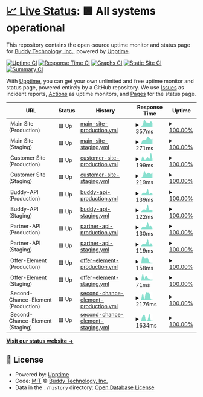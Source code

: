 # [📈 Live Status](https://Buddy-Technology.github.io/buddy-status): <!--live status--> **🟩 All systems operational**

This repository contains the open-source uptime monitor and status page for [Buddy Technology, Inc.](https://buddy.insure), powered by [Upptime](https://github.com/upptime/upptime).

[![Uptime CI](https://github.com/Buddy-Technology/buddy-status/workflows/Uptime%20CI/badge.svg)](https://github.com/Buddy-Technology/buddy-status/actions?query=workflow%3A%22Uptime+CI%22)
[![Response Time CI](https://github.com/Buddy-Technology/buddy-status/workflows/Response%20Time%20CI/badge.svg)](https://github.com/Buddy-Technology/buddy-status/actions?query=workflow%3A%22Response+Time+CI%22)
[![Graphs CI](https://github.com/Buddy-Technology/buddy-status/workflows/Graphs%20CI/badge.svg)](https://github.com/Buddy-Technology/buddy-status/actions?query=workflow%3A%22Graphs+CI%22)
[![Static Site CI](https://github.com/Buddy-Technology/buddy-status/workflows/Static%20Site%20CI/badge.svg)](https://github.com/Buddy-Technology/buddy-status/actions?query=workflow%3A%22Static+Site+CI%22)
[![Summary CI](https://github.com/Buddy-Technology/buddy-status/workflows/Summary%20CI/badge.svg)](https://github.com/Buddy-Technology/buddy-status/actions?query=workflow%3A%22Summary+CI%22)

With [Upptime](https://upptime.js.org), you can get your own unlimited and free uptime monitor and status page, powered entirely by a GitHub repository. We use [Issues](https://github.com/Buddy-Technology/buddy-status/issues) as incident reports, [Actions](https://github.com/Buddy-Technology/buddy-status/actions) as uptime monitors, and [Pages](https://Buddy-Technology.github.io/buddy-status) for the status page.

<!--start: status pages-->
<!-- This summary is generated by Upptime (https://github.com/upptime/upptime) -->
<!-- Do not edit this manually, your changes will be overwritten -->
<!-- prettier-ignore -->
| URL | Status | History | Response Time | Uptime |
| --- | ------ | ------- | ------------- | ------ |
| <img alt="" src="https://icons.duckduckgo.com/ip3/null.ico" height="13"> Main Site (Production) | 🟩 Up | [main-site-production.yml](https://github.com/Buddy-Technology/buddy-status/commits/HEAD/history/main-site-production.yml) | <details><summary><img alt="Response time graph" src="./graphs/main-site-production/response-time-week.png" height="20"> 357ms</summary><br><a href="https://Buddy-Technology.github.io/buddy-status/history/main-site-production"><img alt="Response time 363" src="https://img.shields.io/endpoint?url=https%3A%2F%2Fraw.githubusercontent.com%2FBuddy-Technology%2Fbuddy-status%2FHEAD%2Fapi%2Fmain-site-production%2Fresponse-time.json"></a><br><a href="https://Buddy-Technology.github.io/buddy-status/history/main-site-production"><img alt="24-hour response time 247" src="https://img.shields.io/endpoint?url=https%3A%2F%2Fraw.githubusercontent.com%2FBuddy-Technology%2Fbuddy-status%2FHEAD%2Fapi%2Fmain-site-production%2Fresponse-time-day.json"></a><br><a href="https://Buddy-Technology.github.io/buddy-status/history/main-site-production"><img alt="7-day response time 357" src="https://img.shields.io/endpoint?url=https%3A%2F%2Fraw.githubusercontent.com%2FBuddy-Technology%2Fbuddy-status%2FHEAD%2Fapi%2Fmain-site-production%2Fresponse-time-week.json"></a><br><a href="https://Buddy-Technology.github.io/buddy-status/history/main-site-production"><img alt="30-day response time 360" src="https://img.shields.io/endpoint?url=https%3A%2F%2Fraw.githubusercontent.com%2FBuddy-Technology%2Fbuddy-status%2FHEAD%2Fapi%2Fmain-site-production%2Fresponse-time-month.json"></a><br><a href="https://Buddy-Technology.github.io/buddy-status/history/main-site-production"><img alt="1-year response time 363" src="https://img.shields.io/endpoint?url=https%3A%2F%2Fraw.githubusercontent.com%2FBuddy-Technology%2Fbuddy-status%2FHEAD%2Fapi%2Fmain-site-production%2Fresponse-time-year.json"></a></details> | <details><summary><a href="https://Buddy-Technology.github.io/buddy-status/history/main-site-production">100.00%</a></summary><a href="https://Buddy-Technology.github.io/buddy-status/history/main-site-production"><img alt="All-time uptime 100.00%" src="https://img.shields.io/endpoint?url=https%3A%2F%2Fraw.githubusercontent.com%2FBuddy-Technology%2Fbuddy-status%2FHEAD%2Fapi%2Fmain-site-production%2Fuptime.json"></a><br><a href="https://Buddy-Technology.github.io/buddy-status/history/main-site-production"><img alt="24-hour uptime 100.00%" src="https://img.shields.io/endpoint?url=https%3A%2F%2Fraw.githubusercontent.com%2FBuddy-Technology%2Fbuddy-status%2FHEAD%2Fapi%2Fmain-site-production%2Fuptime-day.json"></a><br><a href="https://Buddy-Technology.github.io/buddy-status/history/main-site-production"><img alt="7-day uptime 100.00%" src="https://img.shields.io/endpoint?url=https%3A%2F%2Fraw.githubusercontent.com%2FBuddy-Technology%2Fbuddy-status%2FHEAD%2Fapi%2Fmain-site-production%2Fuptime-week.json"></a><br><a href="https://Buddy-Technology.github.io/buddy-status/history/main-site-production"><img alt="30-day uptime 100.00%" src="https://img.shields.io/endpoint?url=https%3A%2F%2Fraw.githubusercontent.com%2FBuddy-Technology%2Fbuddy-status%2FHEAD%2Fapi%2Fmain-site-production%2Fuptime-month.json"></a><br><a href="https://Buddy-Technology.github.io/buddy-status/history/main-site-production"><img alt="1-year uptime 100.00%" src="https://img.shields.io/endpoint?url=https%3A%2F%2Fraw.githubusercontent.com%2FBuddy-Technology%2Fbuddy-status%2FHEAD%2Fapi%2Fmain-site-production%2Fuptime-year.json"></a></details>
| <img alt="" src="https://icons.duckduckgo.com/ip3/null.ico" height="13"> Main Site (Staging) | 🟩 Up | [main-site-staging.yml](https://github.com/Buddy-Technology/buddy-status/commits/HEAD/history/main-site-staging.yml) | <details><summary><img alt="Response time graph" src="./graphs/main-site-staging/response-time-week.png" height="20"> 271ms</summary><br><a href="https://Buddy-Technology.github.io/buddy-status/history/main-site-staging"><img alt="Response time 342" src="https://img.shields.io/endpoint?url=https%3A%2F%2Fraw.githubusercontent.com%2FBuddy-Technology%2Fbuddy-status%2FHEAD%2Fapi%2Fmain-site-staging%2Fresponse-time.json"></a><br><a href="https://Buddy-Technology.github.io/buddy-status/history/main-site-staging"><img alt="24-hour response time 271" src="https://img.shields.io/endpoint?url=https%3A%2F%2Fraw.githubusercontent.com%2FBuddy-Technology%2Fbuddy-status%2FHEAD%2Fapi%2Fmain-site-staging%2Fresponse-time-day.json"></a><br><a href="https://Buddy-Technology.github.io/buddy-status/history/main-site-staging"><img alt="7-day response time 271" src="https://img.shields.io/endpoint?url=https%3A%2F%2Fraw.githubusercontent.com%2FBuddy-Technology%2Fbuddy-status%2FHEAD%2Fapi%2Fmain-site-staging%2Fresponse-time-week.json"></a><br><a href="https://Buddy-Technology.github.io/buddy-status/history/main-site-staging"><img alt="30-day response time 321" src="https://img.shields.io/endpoint?url=https%3A%2F%2Fraw.githubusercontent.com%2FBuddy-Technology%2Fbuddy-status%2FHEAD%2Fapi%2Fmain-site-staging%2Fresponse-time-month.json"></a><br><a href="https://Buddy-Technology.github.io/buddy-status/history/main-site-staging"><img alt="1-year response time 342" src="https://img.shields.io/endpoint?url=https%3A%2F%2Fraw.githubusercontent.com%2FBuddy-Technology%2Fbuddy-status%2FHEAD%2Fapi%2Fmain-site-staging%2Fresponse-time-year.json"></a></details> | <details><summary><a href="https://Buddy-Technology.github.io/buddy-status/history/main-site-staging">100.00%</a></summary><a href="https://Buddy-Technology.github.io/buddy-status/history/main-site-staging"><img alt="All-time uptime 100.00%" src="https://img.shields.io/endpoint?url=https%3A%2F%2Fraw.githubusercontent.com%2FBuddy-Technology%2Fbuddy-status%2FHEAD%2Fapi%2Fmain-site-staging%2Fuptime.json"></a><br><a href="https://Buddy-Technology.github.io/buddy-status/history/main-site-staging"><img alt="24-hour uptime 100.00%" src="https://img.shields.io/endpoint?url=https%3A%2F%2Fraw.githubusercontent.com%2FBuddy-Technology%2Fbuddy-status%2FHEAD%2Fapi%2Fmain-site-staging%2Fuptime-day.json"></a><br><a href="https://Buddy-Technology.github.io/buddy-status/history/main-site-staging"><img alt="7-day uptime 100.00%" src="https://img.shields.io/endpoint?url=https%3A%2F%2Fraw.githubusercontent.com%2FBuddy-Technology%2Fbuddy-status%2FHEAD%2Fapi%2Fmain-site-staging%2Fuptime-week.json"></a><br><a href="https://Buddy-Technology.github.io/buddy-status/history/main-site-staging"><img alt="30-day uptime 100.00%" src="https://img.shields.io/endpoint?url=https%3A%2F%2Fraw.githubusercontent.com%2FBuddy-Technology%2Fbuddy-status%2FHEAD%2Fapi%2Fmain-site-staging%2Fuptime-month.json"></a><br><a href="https://Buddy-Technology.github.io/buddy-status/history/main-site-staging"><img alt="1-year uptime 100.00%" src="https://img.shields.io/endpoint?url=https%3A%2F%2Fraw.githubusercontent.com%2FBuddy-Technology%2Fbuddy-status%2FHEAD%2Fapi%2Fmain-site-staging%2Fuptime-year.json"></a></details>
| <img alt="" src="https://icons.duckduckgo.com/ip3/null.ico" height="13"> Customer Site (Production) | 🟩 Up | [customer-site-production.yml](https://github.com/Buddy-Technology/buddy-status/commits/HEAD/history/customer-site-production.yml) | <details><summary><img alt="Response time graph" src="./graphs/customer-site-production/response-time-week.png" height="20"> 199ms</summary><br><a href="https://Buddy-Technology.github.io/buddy-status/history/customer-site-production"><img alt="Response time 304" src="https://img.shields.io/endpoint?url=https%3A%2F%2Fraw.githubusercontent.com%2FBuddy-Technology%2Fbuddy-status%2FHEAD%2Fapi%2Fcustomer-site-production%2Fresponse-time.json"></a><br><a href="https://Buddy-Technology.github.io/buddy-status/history/customer-site-production"><img alt="24-hour response time 208" src="https://img.shields.io/endpoint?url=https%3A%2F%2Fraw.githubusercontent.com%2FBuddy-Technology%2Fbuddy-status%2FHEAD%2Fapi%2Fcustomer-site-production%2Fresponse-time-day.json"></a><br><a href="https://Buddy-Technology.github.io/buddy-status/history/customer-site-production"><img alt="7-day response time 199" src="https://img.shields.io/endpoint?url=https%3A%2F%2Fraw.githubusercontent.com%2FBuddy-Technology%2Fbuddy-status%2FHEAD%2Fapi%2Fcustomer-site-production%2Fresponse-time-week.json"></a><br><a href="https://Buddy-Technology.github.io/buddy-status/history/customer-site-production"><img alt="30-day response time 274" src="https://img.shields.io/endpoint?url=https%3A%2F%2Fraw.githubusercontent.com%2FBuddy-Technology%2Fbuddy-status%2FHEAD%2Fapi%2Fcustomer-site-production%2Fresponse-time-month.json"></a><br><a href="https://Buddy-Technology.github.io/buddy-status/history/customer-site-production"><img alt="1-year response time 304" src="https://img.shields.io/endpoint?url=https%3A%2F%2Fraw.githubusercontent.com%2FBuddy-Technology%2Fbuddy-status%2FHEAD%2Fapi%2Fcustomer-site-production%2Fresponse-time-year.json"></a></details> | <details><summary><a href="https://Buddy-Technology.github.io/buddy-status/history/customer-site-production">100.00%</a></summary><a href="https://Buddy-Technology.github.io/buddy-status/history/customer-site-production"><img alt="All-time uptime 100.00%" src="https://img.shields.io/endpoint?url=https%3A%2F%2Fraw.githubusercontent.com%2FBuddy-Technology%2Fbuddy-status%2FHEAD%2Fapi%2Fcustomer-site-production%2Fuptime.json"></a><br><a href="https://Buddy-Technology.github.io/buddy-status/history/customer-site-production"><img alt="24-hour uptime 100.00%" src="https://img.shields.io/endpoint?url=https%3A%2F%2Fraw.githubusercontent.com%2FBuddy-Technology%2Fbuddy-status%2FHEAD%2Fapi%2Fcustomer-site-production%2Fuptime-day.json"></a><br><a href="https://Buddy-Technology.github.io/buddy-status/history/customer-site-production"><img alt="7-day uptime 100.00%" src="https://img.shields.io/endpoint?url=https%3A%2F%2Fraw.githubusercontent.com%2FBuddy-Technology%2Fbuddy-status%2FHEAD%2Fapi%2Fcustomer-site-production%2Fuptime-week.json"></a><br><a href="https://Buddy-Technology.github.io/buddy-status/history/customer-site-production"><img alt="30-day uptime 100.00%" src="https://img.shields.io/endpoint?url=https%3A%2F%2Fraw.githubusercontent.com%2FBuddy-Technology%2Fbuddy-status%2FHEAD%2Fapi%2Fcustomer-site-production%2Fuptime-month.json"></a><br><a href="https://Buddy-Technology.github.io/buddy-status/history/customer-site-production"><img alt="1-year uptime 100.00%" src="https://img.shields.io/endpoint?url=https%3A%2F%2Fraw.githubusercontent.com%2FBuddy-Technology%2Fbuddy-status%2FHEAD%2Fapi%2Fcustomer-site-production%2Fuptime-year.json"></a></details>
| <img alt="" src="https://icons.duckduckgo.com/ip3/null.ico" height="13"> Customer Site (Staging) | 🟩 Up | [customer-site-staging.yml](https://github.com/Buddy-Technology/buddy-status/commits/HEAD/history/customer-site-staging.yml) | <details><summary><img alt="Response time graph" src="./graphs/customer-site-staging/response-time-week.png" height="20"> 219ms</summary><br><a href="https://Buddy-Technology.github.io/buddy-status/history/customer-site-staging"><img alt="Response time 314" src="https://img.shields.io/endpoint?url=https%3A%2F%2Fraw.githubusercontent.com%2FBuddy-Technology%2Fbuddy-status%2FHEAD%2Fapi%2Fcustomer-site-staging%2Fresponse-time.json"></a><br><a href="https://Buddy-Technology.github.io/buddy-status/history/customer-site-staging"><img alt="24-hour response time 384" src="https://img.shields.io/endpoint?url=https%3A%2F%2Fraw.githubusercontent.com%2FBuddy-Technology%2Fbuddy-status%2FHEAD%2Fapi%2Fcustomer-site-staging%2Fresponse-time-day.json"></a><br><a href="https://Buddy-Technology.github.io/buddy-status/history/customer-site-staging"><img alt="7-day response time 219" src="https://img.shields.io/endpoint?url=https%3A%2F%2Fraw.githubusercontent.com%2FBuddy-Technology%2Fbuddy-status%2FHEAD%2Fapi%2Fcustomer-site-staging%2Fresponse-time-week.json"></a><br><a href="https://Buddy-Technology.github.io/buddy-status/history/customer-site-staging"><img alt="30-day response time 307" src="https://img.shields.io/endpoint?url=https%3A%2F%2Fraw.githubusercontent.com%2FBuddy-Technology%2Fbuddy-status%2FHEAD%2Fapi%2Fcustomer-site-staging%2Fresponse-time-month.json"></a><br><a href="https://Buddy-Technology.github.io/buddy-status/history/customer-site-staging"><img alt="1-year response time 314" src="https://img.shields.io/endpoint?url=https%3A%2F%2Fraw.githubusercontent.com%2FBuddy-Technology%2Fbuddy-status%2FHEAD%2Fapi%2Fcustomer-site-staging%2Fresponse-time-year.json"></a></details> | <details><summary><a href="https://Buddy-Technology.github.io/buddy-status/history/customer-site-staging">100.00%</a></summary><a href="https://Buddy-Technology.github.io/buddy-status/history/customer-site-staging"><img alt="All-time uptime 100.00%" src="https://img.shields.io/endpoint?url=https%3A%2F%2Fraw.githubusercontent.com%2FBuddy-Technology%2Fbuddy-status%2FHEAD%2Fapi%2Fcustomer-site-staging%2Fuptime.json"></a><br><a href="https://Buddy-Technology.github.io/buddy-status/history/customer-site-staging"><img alt="24-hour uptime 100.00%" src="https://img.shields.io/endpoint?url=https%3A%2F%2Fraw.githubusercontent.com%2FBuddy-Technology%2Fbuddy-status%2FHEAD%2Fapi%2Fcustomer-site-staging%2Fuptime-day.json"></a><br><a href="https://Buddy-Technology.github.io/buddy-status/history/customer-site-staging"><img alt="7-day uptime 100.00%" src="https://img.shields.io/endpoint?url=https%3A%2F%2Fraw.githubusercontent.com%2FBuddy-Technology%2Fbuddy-status%2FHEAD%2Fapi%2Fcustomer-site-staging%2Fuptime-week.json"></a><br><a href="https://Buddy-Technology.github.io/buddy-status/history/customer-site-staging"><img alt="30-day uptime 100.00%" src="https://img.shields.io/endpoint?url=https%3A%2F%2Fraw.githubusercontent.com%2FBuddy-Technology%2Fbuddy-status%2FHEAD%2Fapi%2Fcustomer-site-staging%2Fuptime-month.json"></a><br><a href="https://Buddy-Technology.github.io/buddy-status/history/customer-site-staging"><img alt="1-year uptime 100.00%" src="https://img.shields.io/endpoint?url=https%3A%2F%2Fraw.githubusercontent.com%2FBuddy-Technology%2Fbuddy-status%2FHEAD%2Fapi%2Fcustomer-site-staging%2Fuptime-year.json"></a></details>
| <img alt="" src="https://icons.duckduckgo.com/ip3/null.ico" height="13"> Buddy-API (Production) | 🟩 Up | [buddy-api-production.yml](https://github.com/Buddy-Technology/buddy-status/commits/HEAD/history/buddy-api-production.yml) | <details><summary><img alt="Response time graph" src="./graphs/buddy-api-production/response-time-week.png" height="20"> 139ms</summary><br><a href="https://Buddy-Technology.github.io/buddy-status/history/buddy-api-production"><img alt="Response time 186" src="https://img.shields.io/endpoint?url=https%3A%2F%2Fraw.githubusercontent.com%2FBuddy-Technology%2Fbuddy-status%2FHEAD%2Fapi%2Fbuddy-api-production%2Fresponse-time.json"></a><br><a href="https://Buddy-Technology.github.io/buddy-status/history/buddy-api-production"><img alt="24-hour response time 331" src="https://img.shields.io/endpoint?url=https%3A%2F%2Fraw.githubusercontent.com%2FBuddy-Technology%2Fbuddy-status%2FHEAD%2Fapi%2Fbuddy-api-production%2Fresponse-time-day.json"></a><br><a href="https://Buddy-Technology.github.io/buddy-status/history/buddy-api-production"><img alt="7-day response time 139" src="https://img.shields.io/endpoint?url=https%3A%2F%2Fraw.githubusercontent.com%2FBuddy-Technology%2Fbuddy-status%2FHEAD%2Fapi%2Fbuddy-api-production%2Fresponse-time-week.json"></a><br><a href="https://Buddy-Technology.github.io/buddy-status/history/buddy-api-production"><img alt="30-day response time 153" src="https://img.shields.io/endpoint?url=https%3A%2F%2Fraw.githubusercontent.com%2FBuddy-Technology%2Fbuddy-status%2FHEAD%2Fapi%2Fbuddy-api-production%2Fresponse-time-month.json"></a><br><a href="https://Buddy-Technology.github.io/buddy-status/history/buddy-api-production"><img alt="1-year response time 186" src="https://img.shields.io/endpoint?url=https%3A%2F%2Fraw.githubusercontent.com%2FBuddy-Technology%2Fbuddy-status%2FHEAD%2Fapi%2Fbuddy-api-production%2Fresponse-time-year.json"></a></details> | <details><summary><a href="https://Buddy-Technology.github.io/buddy-status/history/buddy-api-production">100.00%</a></summary><a href="https://Buddy-Technology.github.io/buddy-status/history/buddy-api-production"><img alt="All-time uptime 100.00%" src="https://img.shields.io/endpoint?url=https%3A%2F%2Fraw.githubusercontent.com%2FBuddy-Technology%2Fbuddy-status%2FHEAD%2Fapi%2Fbuddy-api-production%2Fuptime.json"></a><br><a href="https://Buddy-Technology.github.io/buddy-status/history/buddy-api-production"><img alt="24-hour uptime 100.00%" src="https://img.shields.io/endpoint?url=https%3A%2F%2Fraw.githubusercontent.com%2FBuddy-Technology%2Fbuddy-status%2FHEAD%2Fapi%2Fbuddy-api-production%2Fuptime-day.json"></a><br><a href="https://Buddy-Technology.github.io/buddy-status/history/buddy-api-production"><img alt="7-day uptime 100.00%" src="https://img.shields.io/endpoint?url=https%3A%2F%2Fraw.githubusercontent.com%2FBuddy-Technology%2Fbuddy-status%2FHEAD%2Fapi%2Fbuddy-api-production%2Fuptime-week.json"></a><br><a href="https://Buddy-Technology.github.io/buddy-status/history/buddy-api-production"><img alt="30-day uptime 100.00%" src="https://img.shields.io/endpoint?url=https%3A%2F%2Fraw.githubusercontent.com%2FBuddy-Technology%2Fbuddy-status%2FHEAD%2Fapi%2Fbuddy-api-production%2Fuptime-month.json"></a><br><a href="https://Buddy-Technology.github.io/buddy-status/history/buddy-api-production"><img alt="1-year uptime 100.00%" src="https://img.shields.io/endpoint?url=https%3A%2F%2Fraw.githubusercontent.com%2FBuddy-Technology%2Fbuddy-status%2FHEAD%2Fapi%2Fbuddy-api-production%2Fuptime-year.json"></a></details>
| <img alt="" src="https://icons.duckduckgo.com/ip3/null.ico" height="13"> Buddy-API (Staging) | 🟩 Up | [buddy-api-staging.yml](https://github.com/Buddy-Technology/buddy-status/commits/HEAD/history/buddy-api-staging.yml) | <details><summary><img alt="Response time graph" src="./graphs/buddy-api-staging/response-time-week.png" height="20"> 122ms</summary><br><a href="https://Buddy-Technology.github.io/buddy-status/history/buddy-api-staging"><img alt="Response time 181" src="https://img.shields.io/endpoint?url=https%3A%2F%2Fraw.githubusercontent.com%2FBuddy-Technology%2Fbuddy-status%2FHEAD%2Fapi%2Fbuddy-api-staging%2Fresponse-time.json"></a><br><a href="https://Buddy-Technology.github.io/buddy-status/history/buddy-api-staging"><img alt="24-hour response time 238" src="https://img.shields.io/endpoint?url=https%3A%2F%2Fraw.githubusercontent.com%2FBuddy-Technology%2Fbuddy-status%2FHEAD%2Fapi%2Fbuddy-api-staging%2Fresponse-time-day.json"></a><br><a href="https://Buddy-Technology.github.io/buddy-status/history/buddy-api-staging"><img alt="7-day response time 122" src="https://img.shields.io/endpoint?url=https%3A%2F%2Fraw.githubusercontent.com%2FBuddy-Technology%2Fbuddy-status%2FHEAD%2Fapi%2Fbuddy-api-staging%2Fresponse-time-week.json"></a><br><a href="https://Buddy-Technology.github.io/buddy-status/history/buddy-api-staging"><img alt="30-day response time 147" src="https://img.shields.io/endpoint?url=https%3A%2F%2Fraw.githubusercontent.com%2FBuddy-Technology%2Fbuddy-status%2FHEAD%2Fapi%2Fbuddy-api-staging%2Fresponse-time-month.json"></a><br><a href="https://Buddy-Technology.github.io/buddy-status/history/buddy-api-staging"><img alt="1-year response time 181" src="https://img.shields.io/endpoint?url=https%3A%2F%2Fraw.githubusercontent.com%2FBuddy-Technology%2Fbuddy-status%2FHEAD%2Fapi%2Fbuddy-api-staging%2Fresponse-time-year.json"></a></details> | <details><summary><a href="https://Buddy-Technology.github.io/buddy-status/history/buddy-api-staging">100.00%</a></summary><a href="https://Buddy-Technology.github.io/buddy-status/history/buddy-api-staging"><img alt="All-time uptime 100.00%" src="https://img.shields.io/endpoint?url=https%3A%2F%2Fraw.githubusercontent.com%2FBuddy-Technology%2Fbuddy-status%2FHEAD%2Fapi%2Fbuddy-api-staging%2Fuptime.json"></a><br><a href="https://Buddy-Technology.github.io/buddy-status/history/buddy-api-staging"><img alt="24-hour uptime 100.00%" src="https://img.shields.io/endpoint?url=https%3A%2F%2Fraw.githubusercontent.com%2FBuddy-Technology%2Fbuddy-status%2FHEAD%2Fapi%2Fbuddy-api-staging%2Fuptime-day.json"></a><br><a href="https://Buddy-Technology.github.io/buddy-status/history/buddy-api-staging"><img alt="7-day uptime 100.00%" src="https://img.shields.io/endpoint?url=https%3A%2F%2Fraw.githubusercontent.com%2FBuddy-Technology%2Fbuddy-status%2FHEAD%2Fapi%2Fbuddy-api-staging%2Fuptime-week.json"></a><br><a href="https://Buddy-Technology.github.io/buddy-status/history/buddy-api-staging"><img alt="30-day uptime 100.00%" src="https://img.shields.io/endpoint?url=https%3A%2F%2Fraw.githubusercontent.com%2FBuddy-Technology%2Fbuddy-status%2FHEAD%2Fapi%2Fbuddy-api-staging%2Fuptime-month.json"></a><br><a href="https://Buddy-Technology.github.io/buddy-status/history/buddy-api-staging"><img alt="1-year uptime 100.00%" src="https://img.shields.io/endpoint?url=https%3A%2F%2Fraw.githubusercontent.com%2FBuddy-Technology%2Fbuddy-status%2FHEAD%2Fapi%2Fbuddy-api-staging%2Fuptime-year.json"></a></details>
| <img alt="" src="https://icons.duckduckgo.com/ip3/null.ico" height="13"> Partner-API (Production) | 🟩 Up | [partner-api-production.yml](https://github.com/Buddy-Technology/buddy-status/commits/HEAD/history/partner-api-production.yml) | <details><summary><img alt="Response time graph" src="./graphs/partner-api-production/response-time-week.png" height="20"> 130ms</summary><br><a href="https://Buddy-Technology.github.io/buddy-status/history/partner-api-production"><img alt="Response time 181" src="https://img.shields.io/endpoint?url=https%3A%2F%2Fraw.githubusercontent.com%2FBuddy-Technology%2Fbuddy-status%2FHEAD%2Fapi%2Fpartner-api-production%2Fresponse-time.json"></a><br><a href="https://Buddy-Technology.github.io/buddy-status/history/partner-api-production"><img alt="24-hour response time 288" src="https://img.shields.io/endpoint?url=https%3A%2F%2Fraw.githubusercontent.com%2FBuddy-Technology%2Fbuddy-status%2FHEAD%2Fapi%2Fpartner-api-production%2Fresponse-time-day.json"></a><br><a href="https://Buddy-Technology.github.io/buddy-status/history/partner-api-production"><img alt="7-day response time 130" src="https://img.shields.io/endpoint?url=https%3A%2F%2Fraw.githubusercontent.com%2FBuddy-Technology%2Fbuddy-status%2FHEAD%2Fapi%2Fpartner-api-production%2Fresponse-time-week.json"></a><br><a href="https://Buddy-Technology.github.io/buddy-status/history/partner-api-production"><img alt="30-day response time 147" src="https://img.shields.io/endpoint?url=https%3A%2F%2Fraw.githubusercontent.com%2FBuddy-Technology%2Fbuddy-status%2FHEAD%2Fapi%2Fpartner-api-production%2Fresponse-time-month.json"></a><br><a href="https://Buddy-Technology.github.io/buddy-status/history/partner-api-production"><img alt="1-year response time 181" src="https://img.shields.io/endpoint?url=https%3A%2F%2Fraw.githubusercontent.com%2FBuddy-Technology%2Fbuddy-status%2FHEAD%2Fapi%2Fpartner-api-production%2Fresponse-time-year.json"></a></details> | <details><summary><a href="https://Buddy-Technology.github.io/buddy-status/history/partner-api-production">100.00%</a></summary><a href="https://Buddy-Technology.github.io/buddy-status/history/partner-api-production"><img alt="All-time uptime 100.00%" src="https://img.shields.io/endpoint?url=https%3A%2F%2Fraw.githubusercontent.com%2FBuddy-Technology%2Fbuddy-status%2FHEAD%2Fapi%2Fpartner-api-production%2Fuptime.json"></a><br><a href="https://Buddy-Technology.github.io/buddy-status/history/partner-api-production"><img alt="24-hour uptime 100.00%" src="https://img.shields.io/endpoint?url=https%3A%2F%2Fraw.githubusercontent.com%2FBuddy-Technology%2Fbuddy-status%2FHEAD%2Fapi%2Fpartner-api-production%2Fuptime-day.json"></a><br><a href="https://Buddy-Technology.github.io/buddy-status/history/partner-api-production"><img alt="7-day uptime 100.00%" src="https://img.shields.io/endpoint?url=https%3A%2F%2Fraw.githubusercontent.com%2FBuddy-Technology%2Fbuddy-status%2FHEAD%2Fapi%2Fpartner-api-production%2Fuptime-week.json"></a><br><a href="https://Buddy-Technology.github.io/buddy-status/history/partner-api-production"><img alt="30-day uptime 100.00%" src="https://img.shields.io/endpoint?url=https%3A%2F%2Fraw.githubusercontent.com%2FBuddy-Technology%2Fbuddy-status%2FHEAD%2Fapi%2Fpartner-api-production%2Fuptime-month.json"></a><br><a href="https://Buddy-Technology.github.io/buddy-status/history/partner-api-production"><img alt="1-year uptime 100.00%" src="https://img.shields.io/endpoint?url=https%3A%2F%2Fraw.githubusercontent.com%2FBuddy-Technology%2Fbuddy-status%2FHEAD%2Fapi%2Fpartner-api-production%2Fuptime-year.json"></a></details>
| <img alt="" src="https://icons.duckduckgo.com/ip3/null.ico" height="13"> Partner-API (Staging) | 🟩 Up | [partner-api-staging.yml](https://github.com/Buddy-Technology/buddy-status/commits/HEAD/history/partner-api-staging.yml) | <details><summary><img alt="Response time graph" src="./graphs/partner-api-staging/response-time-week.png" height="20"> 119ms</summary><br><a href="https://Buddy-Technology.github.io/buddy-status/history/partner-api-staging"><img alt="Response time 175" src="https://img.shields.io/endpoint?url=https%3A%2F%2Fraw.githubusercontent.com%2FBuddy-Technology%2Fbuddy-status%2FHEAD%2Fapi%2Fpartner-api-staging%2Fresponse-time.json"></a><br><a href="https://Buddy-Technology.github.io/buddy-status/history/partner-api-staging"><img alt="24-hour response time 267" src="https://img.shields.io/endpoint?url=https%3A%2F%2Fraw.githubusercontent.com%2FBuddy-Technology%2Fbuddy-status%2FHEAD%2Fapi%2Fpartner-api-staging%2Fresponse-time-day.json"></a><br><a href="https://Buddy-Technology.github.io/buddy-status/history/partner-api-staging"><img alt="7-day response time 119" src="https://img.shields.io/endpoint?url=https%3A%2F%2Fraw.githubusercontent.com%2FBuddy-Technology%2Fbuddy-status%2FHEAD%2Fapi%2Fpartner-api-staging%2Fresponse-time-week.json"></a><br><a href="https://Buddy-Technology.github.io/buddy-status/history/partner-api-staging"><img alt="30-day response time 142" src="https://img.shields.io/endpoint?url=https%3A%2F%2Fraw.githubusercontent.com%2FBuddy-Technology%2Fbuddy-status%2FHEAD%2Fapi%2Fpartner-api-staging%2Fresponse-time-month.json"></a><br><a href="https://Buddy-Technology.github.io/buddy-status/history/partner-api-staging"><img alt="1-year response time 175" src="https://img.shields.io/endpoint?url=https%3A%2F%2Fraw.githubusercontent.com%2FBuddy-Technology%2Fbuddy-status%2FHEAD%2Fapi%2Fpartner-api-staging%2Fresponse-time-year.json"></a></details> | <details><summary><a href="https://Buddy-Technology.github.io/buddy-status/history/partner-api-staging">100.00%</a></summary><a href="https://Buddy-Technology.github.io/buddy-status/history/partner-api-staging"><img alt="All-time uptime 100.00%" src="https://img.shields.io/endpoint?url=https%3A%2F%2Fraw.githubusercontent.com%2FBuddy-Technology%2Fbuddy-status%2FHEAD%2Fapi%2Fpartner-api-staging%2Fuptime.json"></a><br><a href="https://Buddy-Technology.github.io/buddy-status/history/partner-api-staging"><img alt="24-hour uptime 100.00%" src="https://img.shields.io/endpoint?url=https%3A%2F%2Fraw.githubusercontent.com%2FBuddy-Technology%2Fbuddy-status%2FHEAD%2Fapi%2Fpartner-api-staging%2Fuptime-day.json"></a><br><a href="https://Buddy-Technology.github.io/buddy-status/history/partner-api-staging"><img alt="7-day uptime 100.00%" src="https://img.shields.io/endpoint?url=https%3A%2F%2Fraw.githubusercontent.com%2FBuddy-Technology%2Fbuddy-status%2FHEAD%2Fapi%2Fpartner-api-staging%2Fuptime-week.json"></a><br><a href="https://Buddy-Technology.github.io/buddy-status/history/partner-api-staging"><img alt="30-day uptime 100.00%" src="https://img.shields.io/endpoint?url=https%3A%2F%2Fraw.githubusercontent.com%2FBuddy-Technology%2Fbuddy-status%2FHEAD%2Fapi%2Fpartner-api-staging%2Fuptime-month.json"></a><br><a href="https://Buddy-Technology.github.io/buddy-status/history/partner-api-staging"><img alt="1-year uptime 100.00%" src="https://img.shields.io/endpoint?url=https%3A%2F%2Fraw.githubusercontent.com%2FBuddy-Technology%2Fbuddy-status%2FHEAD%2Fapi%2Fpartner-api-staging%2Fuptime-year.json"></a></details>
| <img alt="" src="https://icons.duckduckgo.com/ip3/null.ico" height="13"> Offer-Element (Production) | 🟩 Up | [offer-element-production.yml](https://github.com/Buddy-Technology/buddy-status/commits/HEAD/history/offer-element-production.yml) | <details><summary><img alt="Response time graph" src="./graphs/offer-element-production/response-time-week.png" height="20"> 158ms</summary><br><a href="https://Buddy-Technology.github.io/buddy-status/history/offer-element-production"><img alt="Response time 241" src="https://img.shields.io/endpoint?url=https%3A%2F%2Fraw.githubusercontent.com%2FBuddy-Technology%2Fbuddy-status%2FHEAD%2Fapi%2Foffer-element-production%2Fresponse-time.json"></a><br><a href="https://Buddy-Technology.github.io/buddy-status/history/offer-element-production"><img alt="24-hour response time 62" src="https://img.shields.io/endpoint?url=https%3A%2F%2Fraw.githubusercontent.com%2FBuddy-Technology%2Fbuddy-status%2FHEAD%2Fapi%2Foffer-element-production%2Fresponse-time-day.json"></a><br><a href="https://Buddy-Technology.github.io/buddy-status/history/offer-element-production"><img alt="7-day response time 158" src="https://img.shields.io/endpoint?url=https%3A%2F%2Fraw.githubusercontent.com%2FBuddy-Technology%2Fbuddy-status%2FHEAD%2Fapi%2Foffer-element-production%2Fresponse-time-week.json"></a><br><a href="https://Buddy-Technology.github.io/buddy-status/history/offer-element-production"><img alt="30-day response time 244" src="https://img.shields.io/endpoint?url=https%3A%2F%2Fraw.githubusercontent.com%2FBuddy-Technology%2Fbuddy-status%2FHEAD%2Fapi%2Foffer-element-production%2Fresponse-time-month.json"></a><br><a href="https://Buddy-Technology.github.io/buddy-status/history/offer-element-production"><img alt="1-year response time 241" src="https://img.shields.io/endpoint?url=https%3A%2F%2Fraw.githubusercontent.com%2FBuddy-Technology%2Fbuddy-status%2FHEAD%2Fapi%2Foffer-element-production%2Fresponse-time-year.json"></a></details> | <details><summary><a href="https://Buddy-Technology.github.io/buddy-status/history/offer-element-production">100.00%</a></summary><a href="https://Buddy-Technology.github.io/buddy-status/history/offer-element-production"><img alt="All-time uptime 100.00%" src="https://img.shields.io/endpoint?url=https%3A%2F%2Fraw.githubusercontent.com%2FBuddy-Technology%2Fbuddy-status%2FHEAD%2Fapi%2Foffer-element-production%2Fuptime.json"></a><br><a href="https://Buddy-Technology.github.io/buddy-status/history/offer-element-production"><img alt="24-hour uptime 100.00%" src="https://img.shields.io/endpoint?url=https%3A%2F%2Fraw.githubusercontent.com%2FBuddy-Technology%2Fbuddy-status%2FHEAD%2Fapi%2Foffer-element-production%2Fuptime-day.json"></a><br><a href="https://Buddy-Technology.github.io/buddy-status/history/offer-element-production"><img alt="7-day uptime 100.00%" src="https://img.shields.io/endpoint?url=https%3A%2F%2Fraw.githubusercontent.com%2FBuddy-Technology%2Fbuddy-status%2FHEAD%2Fapi%2Foffer-element-production%2Fuptime-week.json"></a><br><a href="https://Buddy-Technology.github.io/buddy-status/history/offer-element-production"><img alt="30-day uptime 100.00%" src="https://img.shields.io/endpoint?url=https%3A%2F%2Fraw.githubusercontent.com%2FBuddy-Technology%2Fbuddy-status%2FHEAD%2Fapi%2Foffer-element-production%2Fuptime-month.json"></a><br><a href="https://Buddy-Technology.github.io/buddy-status/history/offer-element-production"><img alt="1-year uptime 100.00%" src="https://img.shields.io/endpoint?url=https%3A%2F%2Fraw.githubusercontent.com%2FBuddy-Technology%2Fbuddy-status%2FHEAD%2Fapi%2Foffer-element-production%2Fuptime-year.json"></a></details>
| <img alt="" src="https://icons.duckduckgo.com/ip3/null.ico" height="13"> Offer-Element (Staging) | 🟩 Up | [offer-element-staging.yml](https://github.com/Buddy-Technology/buddy-status/commits/HEAD/history/offer-element-staging.yml) | <details><summary><img alt="Response time graph" src="./graphs/offer-element-staging/response-time-week.png" height="20"> 71ms</summary><br><a href="https://Buddy-Technology.github.io/buddy-status/history/offer-element-staging"><img alt="Response time 184" src="https://img.shields.io/endpoint?url=https%3A%2F%2Fraw.githubusercontent.com%2FBuddy-Technology%2Fbuddy-status%2FHEAD%2Fapi%2Foffer-element-staging%2Fresponse-time.json"></a><br><a href="https://Buddy-Technology.github.io/buddy-status/history/offer-element-staging"><img alt="24-hour response time 73" src="https://img.shields.io/endpoint?url=https%3A%2F%2Fraw.githubusercontent.com%2FBuddy-Technology%2Fbuddy-status%2FHEAD%2Fapi%2Foffer-element-staging%2Fresponse-time-day.json"></a><br><a href="https://Buddy-Technology.github.io/buddy-status/history/offer-element-staging"><img alt="7-day response time 71" src="https://img.shields.io/endpoint?url=https%3A%2F%2Fraw.githubusercontent.com%2FBuddy-Technology%2Fbuddy-status%2FHEAD%2Fapi%2Foffer-element-staging%2Fresponse-time-week.json"></a><br><a href="https://Buddy-Technology.github.io/buddy-status/history/offer-element-staging"><img alt="30-day response time 172" src="https://img.shields.io/endpoint?url=https%3A%2F%2Fraw.githubusercontent.com%2FBuddy-Technology%2Fbuddy-status%2FHEAD%2Fapi%2Foffer-element-staging%2Fresponse-time-month.json"></a><br><a href="https://Buddy-Technology.github.io/buddy-status/history/offer-element-staging"><img alt="1-year response time 184" src="https://img.shields.io/endpoint?url=https%3A%2F%2Fraw.githubusercontent.com%2FBuddy-Technology%2Fbuddy-status%2FHEAD%2Fapi%2Foffer-element-staging%2Fresponse-time-year.json"></a></details> | <details><summary><a href="https://Buddy-Technology.github.io/buddy-status/history/offer-element-staging">100.00%</a></summary><a href="https://Buddy-Technology.github.io/buddy-status/history/offer-element-staging"><img alt="All-time uptime 100.00%" src="https://img.shields.io/endpoint?url=https%3A%2F%2Fraw.githubusercontent.com%2FBuddy-Technology%2Fbuddy-status%2FHEAD%2Fapi%2Foffer-element-staging%2Fuptime.json"></a><br><a href="https://Buddy-Technology.github.io/buddy-status/history/offer-element-staging"><img alt="24-hour uptime 100.00%" src="https://img.shields.io/endpoint?url=https%3A%2F%2Fraw.githubusercontent.com%2FBuddy-Technology%2Fbuddy-status%2FHEAD%2Fapi%2Foffer-element-staging%2Fuptime-day.json"></a><br><a href="https://Buddy-Technology.github.io/buddy-status/history/offer-element-staging"><img alt="7-day uptime 100.00%" src="https://img.shields.io/endpoint?url=https%3A%2F%2Fraw.githubusercontent.com%2FBuddy-Technology%2Fbuddy-status%2FHEAD%2Fapi%2Foffer-element-staging%2Fuptime-week.json"></a><br><a href="https://Buddy-Technology.github.io/buddy-status/history/offer-element-staging"><img alt="30-day uptime 100.00%" src="https://img.shields.io/endpoint?url=https%3A%2F%2Fraw.githubusercontent.com%2FBuddy-Technology%2Fbuddy-status%2FHEAD%2Fapi%2Foffer-element-staging%2Fuptime-month.json"></a><br><a href="https://Buddy-Technology.github.io/buddy-status/history/offer-element-staging"><img alt="1-year uptime 100.00%" src="https://img.shields.io/endpoint?url=https%3A%2F%2Fraw.githubusercontent.com%2FBuddy-Technology%2Fbuddy-status%2FHEAD%2Fapi%2Foffer-element-staging%2Fuptime-year.json"></a></details>
| <img alt="" src="https://icons.duckduckgo.com/ip3/null.ico" height="13"> Second-Chance-Element (Production) | 🟩 Up | [second-chance-element-production.yml](https://github.com/Buddy-Technology/buddy-status/commits/HEAD/history/second-chance-element-production.yml) | <details><summary><img alt="Response time graph" src="./graphs/second-chance-element-production/response-time-week.png" height="20"> 2176ms</summary><br><a href="https://Buddy-Technology.github.io/buddy-status/history/second-chance-element-production"><img alt="Response time 4496" src="https://img.shields.io/endpoint?url=https%3A%2F%2Fraw.githubusercontent.com%2FBuddy-Technology%2Fbuddy-status%2FHEAD%2Fapi%2Fsecond-chance-element-production%2Fresponse-time.json"></a><br><a href="https://Buddy-Technology.github.io/buddy-status/history/second-chance-element-production"><img alt="24-hour response time 3676" src="https://img.shields.io/endpoint?url=https%3A%2F%2Fraw.githubusercontent.com%2FBuddy-Technology%2Fbuddy-status%2FHEAD%2Fapi%2Fsecond-chance-element-production%2Fresponse-time-day.json"></a><br><a href="https://Buddy-Technology.github.io/buddy-status/history/second-chance-element-production"><img alt="7-day response time 2176" src="https://img.shields.io/endpoint?url=https%3A%2F%2Fraw.githubusercontent.com%2FBuddy-Technology%2Fbuddy-status%2FHEAD%2Fapi%2Fsecond-chance-element-production%2Fresponse-time-week.json"></a><br><a href="https://Buddy-Technology.github.io/buddy-status/history/second-chance-element-production"><img alt="30-day response time 2828" src="https://img.shields.io/endpoint?url=https%3A%2F%2Fraw.githubusercontent.com%2FBuddy-Technology%2Fbuddy-status%2FHEAD%2Fapi%2Fsecond-chance-element-production%2Fresponse-time-month.json"></a><br><a href="https://Buddy-Technology.github.io/buddy-status/history/second-chance-element-production"><img alt="1-year response time 4496" src="https://img.shields.io/endpoint?url=https%3A%2F%2Fraw.githubusercontent.com%2FBuddy-Technology%2Fbuddy-status%2FHEAD%2Fapi%2Fsecond-chance-element-production%2Fresponse-time-year.json"></a></details> | <details><summary><a href="https://Buddy-Technology.github.io/buddy-status/history/second-chance-element-production">100.00%</a></summary><a href="https://Buddy-Technology.github.io/buddy-status/history/second-chance-element-production"><img alt="All-time uptime 95.72%" src="https://img.shields.io/endpoint?url=https%3A%2F%2Fraw.githubusercontent.com%2FBuddy-Technology%2Fbuddy-status%2FHEAD%2Fapi%2Fsecond-chance-element-production%2Fuptime.json"></a><br><a href="https://Buddy-Technology.github.io/buddy-status/history/second-chance-element-production"><img alt="24-hour uptime 100.00%" src="https://img.shields.io/endpoint?url=https%3A%2F%2Fraw.githubusercontent.com%2FBuddy-Technology%2Fbuddy-status%2FHEAD%2Fapi%2Fsecond-chance-element-production%2Fuptime-day.json"></a><br><a href="https://Buddy-Technology.github.io/buddy-status/history/second-chance-element-production"><img alt="7-day uptime 100.00%" src="https://img.shields.io/endpoint?url=https%3A%2F%2Fraw.githubusercontent.com%2FBuddy-Technology%2Fbuddy-status%2FHEAD%2Fapi%2Fsecond-chance-element-production%2Fuptime-week.json"></a><br><a href="https://Buddy-Technology.github.io/buddy-status/history/second-chance-element-production"><img alt="30-day uptime 100.00%" src="https://img.shields.io/endpoint?url=https%3A%2F%2Fraw.githubusercontent.com%2FBuddy-Technology%2Fbuddy-status%2FHEAD%2Fapi%2Fsecond-chance-element-production%2Fuptime-month.json"></a><br><a href="https://Buddy-Technology.github.io/buddy-status/history/second-chance-element-production"><img alt="1-year uptime 95.72%" src="https://img.shields.io/endpoint?url=https%3A%2F%2Fraw.githubusercontent.com%2FBuddy-Technology%2Fbuddy-status%2FHEAD%2Fapi%2Fsecond-chance-element-production%2Fuptime-year.json"></a></details>
| <img alt="" src="https://icons.duckduckgo.com/ip3/null.ico" height="13"> Second-Chance-Element (Staging) | 🟩 Up | [second-chance-element-staging.yml](https://github.com/Buddy-Technology/buddy-status/commits/HEAD/history/second-chance-element-staging.yml) | <details><summary><img alt="Response time graph" src="./graphs/second-chance-element-staging/response-time-week.png" height="20"> 1634ms</summary><br><a href="https://Buddy-Technology.github.io/buddy-status/history/second-chance-element-staging"><img alt="Response time 2388" src="https://img.shields.io/endpoint?url=https%3A%2F%2Fraw.githubusercontent.com%2FBuddy-Technology%2Fbuddy-status%2FHEAD%2Fapi%2Fsecond-chance-element-staging%2Fresponse-time.json"></a><br><a href="https://Buddy-Technology.github.io/buddy-status/history/second-chance-element-staging"><img alt="24-hour response time 3553" src="https://img.shields.io/endpoint?url=https%3A%2F%2Fraw.githubusercontent.com%2FBuddy-Technology%2Fbuddy-status%2FHEAD%2Fapi%2Fsecond-chance-element-staging%2Fresponse-time-day.json"></a><br><a href="https://Buddy-Technology.github.io/buddy-status/history/second-chance-element-staging"><img alt="7-day response time 1634" src="https://img.shields.io/endpoint?url=https%3A%2F%2Fraw.githubusercontent.com%2FBuddy-Technology%2Fbuddy-status%2FHEAD%2Fapi%2Fsecond-chance-element-staging%2Fresponse-time-week.json"></a><br><a href="https://Buddy-Technology.github.io/buddy-status/history/second-chance-element-staging"><img alt="30-day response time 2116" src="https://img.shields.io/endpoint?url=https%3A%2F%2Fraw.githubusercontent.com%2FBuddy-Technology%2Fbuddy-status%2FHEAD%2Fapi%2Fsecond-chance-element-staging%2Fresponse-time-month.json"></a><br><a href="https://Buddy-Technology.github.io/buddy-status/history/second-chance-element-staging"><img alt="1-year response time 2388" src="https://img.shields.io/endpoint?url=https%3A%2F%2Fraw.githubusercontent.com%2FBuddy-Technology%2Fbuddy-status%2FHEAD%2Fapi%2Fsecond-chance-element-staging%2Fresponse-time-year.json"></a></details> | <details><summary><a href="https://Buddy-Technology.github.io/buddy-status/history/second-chance-element-staging">100.00%</a></summary><a href="https://Buddy-Technology.github.io/buddy-status/history/second-chance-element-staging"><img alt="All-time uptime 100.00%" src="https://img.shields.io/endpoint?url=https%3A%2F%2Fraw.githubusercontent.com%2FBuddy-Technology%2Fbuddy-status%2FHEAD%2Fapi%2Fsecond-chance-element-staging%2Fuptime.json"></a><br><a href="https://Buddy-Technology.github.io/buddy-status/history/second-chance-element-staging"><img alt="24-hour uptime 100.00%" src="https://img.shields.io/endpoint?url=https%3A%2F%2Fraw.githubusercontent.com%2FBuddy-Technology%2Fbuddy-status%2FHEAD%2Fapi%2Fsecond-chance-element-staging%2Fuptime-day.json"></a><br><a href="https://Buddy-Technology.github.io/buddy-status/history/second-chance-element-staging"><img alt="7-day uptime 100.00%" src="https://img.shields.io/endpoint?url=https%3A%2F%2Fraw.githubusercontent.com%2FBuddy-Technology%2Fbuddy-status%2FHEAD%2Fapi%2Fsecond-chance-element-staging%2Fuptime-week.json"></a><br><a href="https://Buddy-Technology.github.io/buddy-status/history/second-chance-element-staging"><img alt="30-day uptime 100.00%" src="https://img.shields.io/endpoint?url=https%3A%2F%2Fraw.githubusercontent.com%2FBuddy-Technology%2Fbuddy-status%2FHEAD%2Fapi%2Fsecond-chance-element-staging%2Fuptime-month.json"></a><br><a href="https://Buddy-Technology.github.io/buddy-status/history/second-chance-element-staging"><img alt="1-year uptime 100.00%" src="https://img.shields.io/endpoint?url=https%3A%2F%2Fraw.githubusercontent.com%2FBuddy-Technology%2Fbuddy-status%2FHEAD%2Fapi%2Fsecond-chance-element-staging%2Fuptime-year.json"></a></details>

<!--end: status pages-->

[**Visit our status website →**](https://Buddy-Technology.github.io/buddy-status)

## 📄 License

- Powered by: [Upptime](https://github.com/upptime/upptime)
- Code: [MIT](./LICENSE) © [Buddy Technology, Inc.](https://buddy.insure)
- Data in the `./history` directory: [Open Database License](https://opendatacommons.org/licenses/odbl/1-0/)
